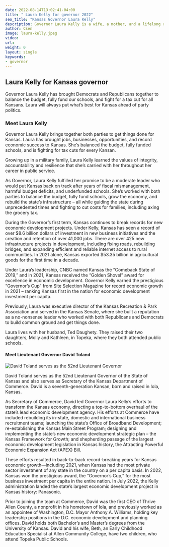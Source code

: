 ```yaml
---
date: 2022-08-14T13:02:41-04:00
title: " Laura Kelly for governor 2022"
seo_title: "Kansas Governor Laura Kelly"
description: Governor Laura Kelly is a wife, a mother, and a lifelong rancher, farmer and small business owner. 
author: Csen
image: laura-kelly.jpeg
video:
url: 
weight: 0
layout: single
keywords:
- governor 
---
```


## Laura Kelly for Kansas governor 
Governor Laura Kelly has brought Democrats and Republicans together to balance the budget, fully fund our schools, and fight for a tax cut for all Kansans. Laura will always put what’s best for Kansas ahead of party politics.

### Meet Laura Kelly

Governor Laura Kelly brings together both parties to get things done for Kansas. Laura has brought jobs, businesses, opportunities, and record economic success to Kansas. She’s balanced the budget, fully funded schools, and is fighting for tax cuts for every Kansan.

Growing up in a military family, Laura Kelly learned the values of integrity, accountability and resilience that she’s carried with her throughout her career in public service.

As Governor, Laura Kelly fulfilled her promise to be a moderate leader who would put Kansas back on track after years of fiscal mismanagement, harmful budget deficits, and underfunded schools. She’s worked with both parties to balance the budget, fully fund schools, grow the economy, and rebuild the state’s infrastructure – all while guiding the state during unprecedented times and fighting to cut costs for families, including axing the grocery tax.

During the Governor’s first term, Kansas continues to break records for new economic development projects. Under Kelly, Kansas has seen a record of over $8.6 billion dollars of investment in new business initiatives and the creation and retention of over 41,000 jobs. There are over 425 new infrastructure projects in development, including fixing roads, rebuilding bridges, and expanding efficient and reliable internet access to rural communities. In 2021 alone, Kansas exported $53.35 billion in agricultural goods for the first time in a decade.

Under Laura’s leadership, CNBC named Kansas the “Comeback State of 2019,” and in 2021, Kansas received the “Golden Shovel” award for excellence in economic development. Governor Kelly earned the prestigious “Governor’s Cup” from Site Selection Magazine for record economic growth in 2021 – ranking Kansas first in the nation for economic development investment per capita.

Previously, Laura was executive director of the Kansas Recreation & Park Association and served in the Kansas Senate, where she built a reputation as a no-nonsense leader who worked with both Republicans and Democrats to build common ground and get things done.

Laura lives with her husband, Ted Daughety. They raised their two daughters, Molly and Kathleen, in Topeka, where they both attended public schools.







#### Meet  Lieutenant Governor David Toland

![David Toland serves as the 52nd Lieutenant Governor ](/candidates/david-toland.jpeg)

David Toland serves as the 52nd Lieutenant Governor of the State of Kansas and also serves as Secretary of the Kansas Department of Commerce. David is a seventh-generation Kansan, born and raised in Iola, Kansas.

As Secretary of Commerce, David led Governor Laura Kelly’s efforts to transform the Kansas economy, directing a top-to-bottom overhaul of the state’s lead economic development agency. His efforts at Commerce have included rebuilding its in-state, domestic and international business recruitment teams; launching the state’s Office of Broadband Development; re-establishing the Kansas Main Street Program; designing and implementing the state’s new economic development strategic plan – the Kansas Framework for Growth; and shepherding passage of the largest economic development legislation in Kansas history, the Attracting Powerful Economic Expansion Act (APEX) Bill.

These efforts resulted in back-to-back record-breaking years for Kansas economic growth—including 2021, when Kansas had the most private sector investment of any state in the country on a per capita basis. In 2022, Kansas won the prestigious award, the “Governor’s Cup,” for the most business investment per capita in the entire nation. In July 2022, the Kelly administration landed the state’s largest economic development project in Kansas history: Panasonic.

Prior to joining the team at Commerce, David was the first CEO of Thrive Allen County, a nonprofit in his hometown of Iola, and previously worked as an appointee of Washington, D.C. Mayor Anthony A. Williams, holding key leadership positions in the D.C. economic development and planning offices. David holds both Bachelor’s and Master’s degrees from the University of Kansas. David and his wife, Beth, an Early Childhood Education Specialist at Allen Community College, have two children, who attend Topeka Public Schools.